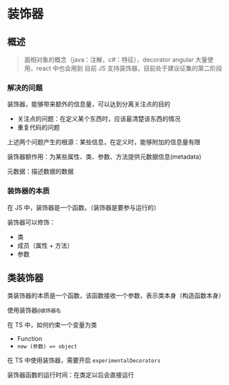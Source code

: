 # 装饰器

## 概述

> 面相对象的概念（java：注解，c#：特征），decorator
> angular 大量使用，react 中也会用到
> 目前 JS 支持装饰器，目前处于建议征集的第二阶段

### 解决的问题

装饰器，能够带来额外的信息量，可以达到分离关注点的目的

- 关注点的问题：在定义某个东西时，应该最清楚该东西的情况
- 重复代码的问题

上述两个问题产生的根源：某些信息，在定义时，能够附加的信息量有限

装饰器额作用：为某些属性、类、参数、方法提供元数据信息(metadata)

元数据：描述数据的数据

### 装饰器的本质

在 JS 中，装饰器是一个函数。（装饰器是要参与运行的）

装饰器可以修饰：
- 类
- 成员（属性 + 方法）
- 参数

## 类装饰器

类装饰器的本质是一个函数，该函数接收一个参数，表示类本身（构造函数本身）

使用装饰器```@装饰器名```

在 TS 中，如何约束一个变量为类

- Function 
- ```new (参数) => object```

在 TS 中使用装饰器，需要开启 ```experimentalDecorators```

装饰器函数的运行时间：在类定以后会直接运行



